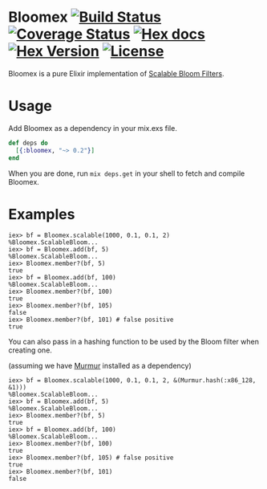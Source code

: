 Bloomex [![Build Status](https://img.shields.io/travis/gmcabrita/bloomex.svg?style=flat)](https://travis-ci.org/gmcabrita/bloomex) [![Coverage Status](https://img.shields.io/coveralls/gmcabrita/bloomex.svg?style=flat)](https://coveralls.io/r/gmcabrita/bloomex?branch=master) [![Hex docs](http://img.shields.io/badge/hex.pm-docs-green.svg?style=flat)](https://hexdocs.pm/bloomex) [![Hex Version](http://img.shields.io/hexpm/v/bloomex.svg?style=flat)](https://hex.pm/packages/bloomex) [![License](http://img.shields.io/hexpm/l/bloomex.svg?style=flat)](https://github.com/gmcabrita/bloomex/blob/master/LICENSE)
=======

Bloomex is a pure Elixir implementation of [Scalable Bloom Filters](http://asc.di.fct.unl.pt/~nmp/pubs/ref--04.pdf).

# Usage

Add Bloomex as a dependency in your mix.exs file.

```elixir
def deps do
  [{:bloomex, "~> 0.2"}]
end
```

When you are done, run `mix deps.get` in your shell to fetch and compile Bloomex.

# Examples

```iex
iex> bf = Bloomex.scalable(1000, 0.1, 0.1, 2)
%Bloomex.ScalableBloom...
iex> bf = Bloomex.add(bf, 5)
%Bloomex.ScalableBloom...
iex> Bloomex.member?(bf, 5)
true
iex> bf = Bloomex.add(bf, 100)
%Bloomex.ScalableBloom...
iex> Bloomex.member?(bf, 100)
true
iex> Bloomex.member?(bf, 105)
false
iex> Bloomex.member?(bf, 101) # false positive
true
```

You can also pass in a hashing function to be used by the Bloom filter when creating one.

(assuming we have [Murmur](https://hex.pm/packages/murmur/) installed as a dependency)

```iex
iex> bf = Bloomex.scalable(1000, 0.1, 0.1, 2, &(Murmur.hash(:x86_128, &1)))
%Bloomex.ScalableBloom...
iex> bf = Bloomex.add(bf, 5)
%Bloomex.ScalableBloom...
iex> Bloomex.member?(bf, 5)
true
iex> bf = Bloomex.add(bf, 100)
%Bloomex.ScalableBloom...
iex> Bloomex.member?(bf, 100)
true
iex> Bloomex.member?(bf, 105) # false positive
true
iex> Bloomex.member?(bf, 101)
false
``````
